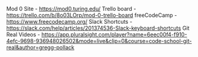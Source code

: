 Mod 0 Site - https://mod0.turing.edu/
Trello board - https://trello.com/b/8o03LOrp/mod-0-trello-board
freeCodeCamp - https://www.freecodecamp.org/
Slack Shortcuts - https://slack.com/help/articles/201374536-Slack-keyboard-shortcuts
Git Real Videos - https://app.pluralsight.com/player?name=6eec00f4-f910-4efc-9698-936948026502&mode=live&clip=0&course=code-school-git-real&author=gregg-pollack
